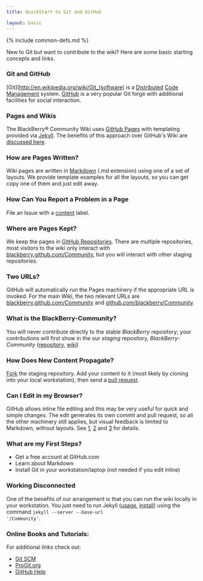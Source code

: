 ```yaml
---
title: QuickStart to Git and GitHub

layout: basic
---
```

{% include common-defs.md %}

New to Git but want to contribute to the wiki? Here are some basic starting concepts and links.

### Git and GitHub

[Git](http://en.wikipedia.org/wiki/Git_(software)
is a [Distributed](http://en.wikipedia.org/wiki/Distributed_revision_control)
[Code Management](http://en.wikipedia.org/wiki/Source_code_management) system.
[GitHub](http://en.wikipedia.org/wiki/GitHub) is a very popular Git forge with additional facilities for
social interaction.

### Pages and Wikis

The BlackBerry&reg; Community Wiki uses [GitHub Pages](http://help.github.com/pages/) with
templating provided via
[Jekyll](http://github.com/mojombo/jekyll/).
The benefits of this approach over GitHub's Wiki are [discussed here](http://supportforums.blackberry.com/t5/General-Open-Source-Topics/Community-Wiki-at-GitHub-Pages-or-Wiki/td-p/1466637).

### How are Pages Written?

Wiki pages are written in [Markdown](http://daringfireball.net/projects/markdown/) (.md extension)
using one of a set of layouts.
We provide template examples for all the layouts, so you can get copy one of them and just edit away.

### How Can You Report a Problem in a Page

File an Issue with a
[content](https://github.com/blackberry-community/Community/issues?labels=content) label.

### Where are Pages Kept?

We keep the pages in [GitHub Repositories](http://help.github.com/create-a-repo/).  There are multiple repositories,
most visitors to the wiki only interact with [blackberry.github.com/Community](http://blackberry.github.com/Community),
but you will interact with other staging repositories.

### Two URLs?

GitHub will automatically run the Pages machinery if the appropriate URL is invoked.  For the main Wiki, the two
relevant URLs are
[blackberry.github.com/Community](http://blackberry.github.com/Community)
and [github.com/blackberry/Community](https://github.com/blackberry/Community).

### What is the BlackBerry-Community?

You will never contribute directly to the stable *BlackBerry* repository;
your contributions will first show in the
our *staging* repository,
*BlackBerry-Community*
([repository](https://github.com/blackberry-community/Community),
[wiki](http://blackberry-community.github.com/Community))

### How Does New Content Propagate?

[Fork](http://help.github.com/fork-a-repo/) the staging repository.  Add your content to it (most likely
by cloning into your local workstation), then send a [pull request](http://help.github.com/send-pull-requests/).

### Can I Edit in my Browser?

GitHub allows inline file editing and this may be very useful for quick and simple changes.
The edit generates its own commit and pull request, so all the other machinery still applies,
but visual feedback is limited to Markdown, without layouts.
See [1], [2] and [3] for details.

[1]: <https://github.com/blog/143-inline-file-editing> ""
[2]: <https://github.com/blog/844-forking-with-the-edit-button> ""
[3]: <https://github.com/blog/905-edit-like-an-ace> ""

### What are my First Steps?

* Get a free account at GitHub.com
* Learn about Markdown
* Install Git in your workstation/laptop (not needed if you edit inline)

### Working Disconnected

One of the benefits of our arrangement is that you can run the wiki locally in your workstation.
You just need to run Jekyll
([usage](https://github.com/mojombo/jekyll/wiki/Usage),
[install](https://github.com/mojombo/jekyll/wiki/Install/2ac4260c25de04e9215573c3424bd6ecdcdae9ef))
using the command <code>jekyll --server --base-url '/Community'</code>.

### Online Books and Tutorials:

For additional links check out:
 * [Git SCM](http://git-scm.com)
 * [ProGit.org](http://progit.org)
 * [GitHub Help](http://help.github.com/)
